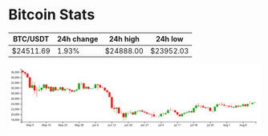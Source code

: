 # Bitcoin Stats

BTC/USDT|24h change|24h high|24h low|
|---|---|---|---|
|$24511.69|1.93%|$24888.00|$23952.03|

<img src="./chart.svg">
